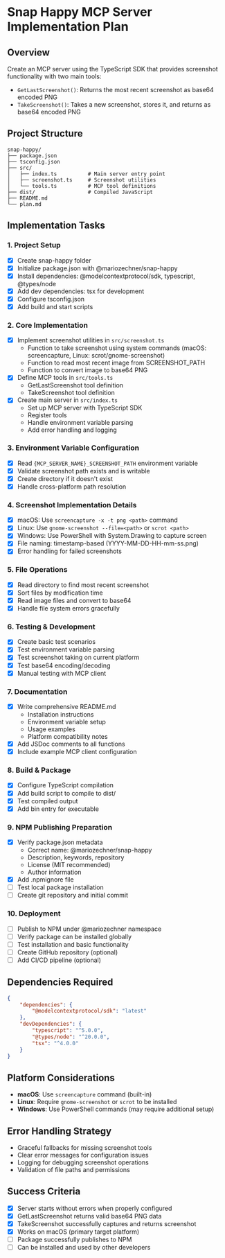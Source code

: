 # Snap Happy MCP Server Implementation Plan

## Overview

Create an MCP server using the TypeScript SDK that provides screenshot functionality with two main tools:

- `GetLastScreenshot()`: Returns the most recent screenshot as base64 encoded PNG
- `TakeScreenshot()`: Takes a new screenshot, stores it, and returns as base64 encoded PNG

## Project Structure

```
snap-happy/
├── package.json
├── tsconfig.json
├── src/
│   ├── index.ts          # Main server entry point
│   ├── screenshot.ts     # Screenshot utilities
│   └── tools.ts          # MCP tool definitions
├── dist/                 # Compiled JavaScript
├── README.md
└── plan.md
```

## Implementation Tasks

### 1. Project Setup

- [x] Create snap-happy folder
- [x] Initialize package.json with @mariozechner/snap-happy
- [x] Install dependencies: @modelcontextprotocol/sdk, typescript, @types/node
- [x] Add dev dependencies: tsx for development
- [x] Configure tsconfig.json
- [x] Add build and start scripts

### 2. Core Implementation

- [x] Implement screenshot utilities in `src/screenshot.ts`
   - Function to take screenshot using system commands (macOS: screencapture, Linux: scrot/gnome-screenshot)
   - Function to read most recent image from SCREENSHOT_PATH
   - Function to convert image to base64 PNG
- [x] Define MCP tools in `src/tools.ts`
   - GetLastScreenshot tool definition
   - TakeScreenshot tool definition
- [x] Create main server in `src/index.ts`
   - Set up MCP server with TypeScript SDK
   - Register tools
   - Handle environment variable parsing
   - Add error handling and logging

### 3. Environment Variable Configuration

- [x] Read `{MCP_SERVER_NAME}_SCREENSHOT_PATH` environment variable
- [x] Validate screenshot path exists and is writable
- [x] Create directory if it doesn't exist
- [x] Handle cross-platform path resolution

### 4. Screenshot Implementation Details

- [x] macOS: Use `screencapture -x -t png <path>` command
- [x] Linux: Use `gnome-screenshot --file=<path>` or `scrot <path>`
- [x] Windows: Use PowerShell with System.Drawing to capture screen
- [x] File naming: timestamp-based (YYYY-MM-DD-HH-mm-ss.png)
- [x] Error handling for failed screenshots

### 5. File Operations

- [x] Read directory to find most recent screenshot
- [x] Sort files by modification time
- [x] Read image files and convert to base64
- [x] Handle file system errors gracefully

### 6. Testing & Development

- [x] Create basic test scenarios
- [x] Test environment variable parsing
- [x] Test screenshot taking on current platform
- [x] Test base64 encoding/decoding
- [x] Manual testing with MCP client

### 7. Documentation

- [x] Write comprehensive README.md
   - Installation instructions
   - Environment variable setup
   - Usage examples
   - Platform compatibility notes
- [x] Add JSDoc comments to all functions
- [x] Include example MCP client configuration

### 8. Build & Package

- [x] Configure TypeScript compilation
- [x] Add build script to compile to dist/
- [x] Test compiled output
- [x] Add bin entry for executable

### 9. NPM Publishing Preparation

- [x] Verify package.json metadata
   - Correct name: @mariozechner/snap-happy
   - Description, keywords, repository
   - License (MIT recommended)
   - Author information
- [x] Add .npmignore file
- [ ] Test local package installation
- [ ] Create git repository and initial commit

### 10. Deployment

- [ ] Publish to NPM under @mariozechner namespace
- [ ] Verify package can be installed globally
- [ ] Test installation and basic functionality
- [ ] Create GitHub repository (optional)
- [ ] Add CI/CD pipeline (optional)

## Dependencies Required

```json
{
	"dependencies": {
		"@modelcontextprotocol/sdk": "latest"
	},
	"devDependencies": {
		"typescript": "^5.0.0",
		"@types/node": "^20.0.0",
		"tsx": "^4.0.0"
	}
}
```

## Platform Considerations

- **macOS**: Use `screencapture` command (built-in)
- **Linux**: Require `gnome-screenshot` or `scrot` to be installed
- **Windows**: Use PowerShell commands (may require additional setup)

## Error Handling Strategy

- Graceful fallbacks for missing screenshot tools
- Clear error messages for configuration issues
- Logging for debugging screenshot operations
- Validation of file paths and permissions

## Success Criteria

- [x] Server starts without errors when properly configured
- [x] GetLastScreenshot returns valid base64 PNG data
- [x] TakeScreenshot successfully captures and returns screenshot
- [x] Works on macOS (primary target platform)
- [ ] Package successfully publishes to NPM
- [ ] Can be installed and used by other developers
